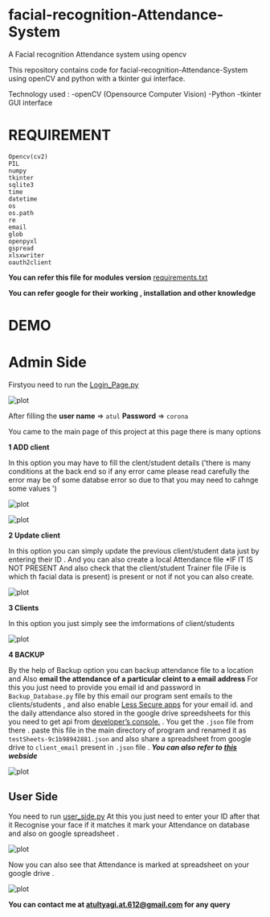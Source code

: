 # facial-recognition-Attendance-System
A Facial recognition Attendance system using opencv

This repository contains code for facial-recognition-Attendance-System using openCV and python with a tkinter gui interface. 

Technology used : -openCV (Opensource Computer Vision) -Python -tkinter GUI interface

# REQUIREMENT 

```
Opencv(cv2)
PIL
numpy
tkinter
sqlite3
time
datetime
os
os.path
re
email
glob
openpyxl
gspread
xlsxwriter
oauth2client
```


**You can refer this file  for modules version**
[requirements.txt](requirements.txt)

**You can  refer google for their working , installation  and other knowledge**

# DEMO

# Admin Side 
Firstyou need to run the  [Login_Page.py](Login_Page.py)

![plot](./images/login.jpg)


After filling the **user name** =>  ```atul``` **Password** => ```corona``` 

You came to the main page of this project at this page there is many options 

**1 ADD client**

In this option you may have to fill the clent/student details ('there is many conditions at the back end so if any error came please read carefully the error may be of some databse error  so due to that you may need to cahnge some values ')

![plot](./images/addclient.jpg)


![plot](./images/addclient2.jpg)


**2 Update client**

In this option you can simply update the previous client/student data just by entering their ID . And you can also create a local Attendance file *IF IT IS NOT PRESENT And also check that the client/student Trainer file (File is which th facial data is present) is present or not if not you can also create.


![plot](./images/update.jpg)


**3 Clients**

In this option you just simply see the imformations of client/students


![plot](./images/detail.jpg)


**4 BACKUP**

By the help of Backup option you can backup attendance file to a location and Also **email the attendance of a particular cleint to a email address** For this you just need to 
provide you email id and password in ```Backup_Database.py``` file by this email our program sent emails to the clients/students , and also enable  [Less Secure apps](https://myaccount.google.com/lesssecureapps?pli=1&rapt=AEjHL4O60nbAZyuojxGT8ChwsTYs7rNyxh7NVUSxbq3ty6TyihvrsctF2ticq7qESTyYSxXe-T-e8ZO1B_clxbnl3cHiYHM1sQ) for your email id. 
and the daily attendance also stored in the google drive spreedsheets for this you need to get api from   [ developer’s console.](https://console.developers.google.com/) . You get the ```.json``` file  from there . paste this file in the main directory of program and renamed it as ```testSheets-9c1b98942881.json```  and also share a spreadsheet from google drive to ```client_email``` present in ```.json``` file . ***You can also refer to [this](https://www.analyticsvidhya.com/blog/2020/07/read-and-update-google-spreadsheets-with-python/) webside***


![plot](./images/backup.jpg)

## User Side 
You need to run [user_side.py](user_side.py)
At this you just need to enter your ID after that it Recognise your face if it matches it mark your Attendance on database and also on google spreadsheet . 


![plot](./images/user.jpg)

Now you can also see that Attendance is marked at spreadsheet on your google drive .

![plot](./images/spreadsheet.jpg)

**You can contact me at atultyagi.at.612@gmail.com for any query**













